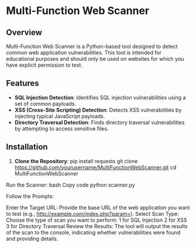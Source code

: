 # Multi-Function Web Scanner

## Overview
Multi-Function Web Scanner is a Python-based tool designed to detect common web application vulnerabilities. This tool is intended for educational purposes and should only be used on websites for which you have explicit permission to test.

## Features
- **SQL Injection Detection**: Identifies SQL injection vulnerabilities using a set of common payloads.
- **XSS (Cross-Site Scripting) Detection**: Detects XSS vulnerabilities by injecting typical JavaScript payloads.
- **Directory Traversal Detection**: Finds directory traversal vulnerabilities by attempting to access sensitive files.

## Installation
1. **Clone the Repository**:
pip install requests
   git clone https://github.com/yourusername/MultiFunctionWebScanner.git
   cd MultiFunctionWebScanner

Run the Scanner:
bash
Copy code
python scanner.py

Follow the Prompts:

Enter the Target URL: Provide the base URL of the web application you want to test (e.g., http://example.com/index.php?param=).
Select Scan Type: Choose the type of scan you want to perform:
1 for SQL Injection
2 for XSS
3 for Directory Traversal
Review the Results: The tool will output the results of the scan to the console, indicating whether vulnerabilities were found and providing details.
